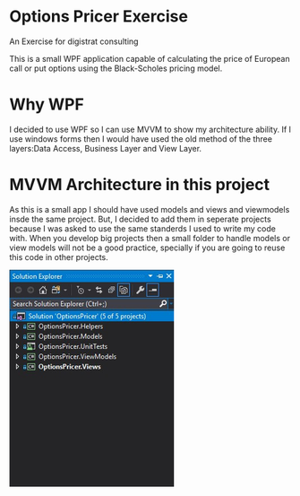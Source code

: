 # Options Pricer Exercise
An Exercise for digistrat consulting

This is a small WPF application capable of calculating the price of European call or put options using the Black-Scholes pricing model.  

# Why WPF
I decided to use WPF so I can use MVVM to show my architecture ability. If I use windows forms then I would have used the old method of the three layers:Data Access, Business Layer and View Layer.

# MVVM Architecture in this project
As this is a small app I should have used models and views and viewmodels insde the same project.
But, I decided to add them in seperate projects because I was asked to use the same standerds I used to write my code with.
When you develop big projects then a small folder to handle models or view models will not be a good practice, specially if you are going to reuse this code in other projects.

![alt text](https://raw.githubusercontent.com/hasanajouz/Options-Pricer-Exercise/master/Images/projects.jpg)

